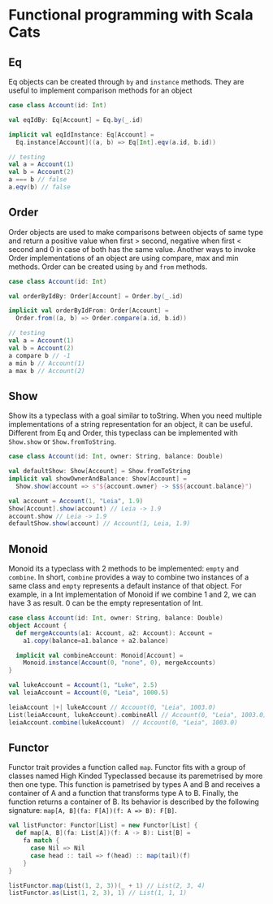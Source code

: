 # Functional programming with Scala Cats

## Eq
Eq objects can be created through `by` and `instance` methods. They are useful to implement comparison methods for an object

```scala
case class Account(id: Int)

val eqIdBy: Eq[Account] = Eq.by(_.id)

implicit val eqIdInstance: Eq[Account] = 
  Eq.instance[Account]((a, b) => Eq[Int].eqv(a.id, b.id))

// testing
val a = Account(1)
val b = Account(2)
a === b // false
a.eqv(b) // false
```
## Order

Order objects are used to make comparisons between objects of same type and return a positive value when first > second, negative when first < second and 0 in case of both has the same value. Another ways to invoke Order implementations of an object are using compare, max and min methods. Order can be created using `by` and `from` methods.

```scala
case class Account(id: Int)

val orderByIdBy: Order[Account] = Order.by(_.id)

implicit val orderByIdFrom: Order[Account] = 
  Order.from((a, b) => Order.compare(a.id, b.id))

// testing
val a = Account(1)
val b = Account(2)
a compare b // -1
a min b // Account(1)
a max b // Account(2)
```

## Show

Show its a typeclass with a goal similar to toString. When you need multiple implementations of a string representation for an object, it can be useful. Different from Eq and Order, this typeclass can be implemented with `Show.show` or `Show.fromToString`.

```scala
case class Account(id: Int, owner: String, balance: Double)

val defaultShow: Show[Account] = Show.fromToString
implicit val showOwnerAndBalance: Show[Account] =
  Show.show(account => s"${account.owner} -> $$${account.balance}")

val account = Account(1, "Leia", 1.9)
Show[Account].show(account) // Leia -> 1.9
account.show // Leia -> 1.9
defaultShow.show(account) // Account(1, Leia, 1.9)
```

## Monoid

Monoid its a typeclass with 2 methods to be implemented: `empty` and `combine`. In short, `combine` provides a way to combine two instances of a same class and `empty` represents a default instance of that object. For example, in a Int implementation of Monoid if we combine 1 and 2, we can have 3 as result. 0 can be the empty representation of Int.

```scala
case class Account(id: Int, owner: String, balance: Double)
object Account {
  def mergeAccounts(a1: Account, a2: Account): Account = 
    a1.copy(balance=a1.balance + a2.balance)

  implicit val combineAccount: Monoid[Account] = 
    Monoid.instance(Account(0, "none", 0), mergeAccounts)
}

val lukeAccount = Account(1, "Luke", 2.5)
val leiaAccount = Account(0, "Leia", 1000.5)

leiaAccount |+| lukeAccount // Account(0, "Leia", 1003.0)
List(leiaAccount, lukeAccount).combineAll // Account(0, "Leia", 1003.0)
leiaAccount.combine(lukeAccount)  // Account(0, "Leia", 1003.0)
```

## Functor

Functor trait provides a function called `map`. Functor fits with a group of classes named High Kinded Typeclassed because its paremetrised by more then one type. This function is pametrised by types A and B and receives a container of A and a function that transforms type A to B. Finally, the function returns a container of B. Its behavior is described by the following signature: `map[A, B](fa: F[A])(f: A => B): F[B]`.

```scala
val listFunctor: Functor[List] = new Functor[List] {
  def map[A, B](fa: List[A])(f: A -> B): List[B] =
    fa match {
      case Nil => Nil
      case head :: tail => f(head) :: map(tail)(f)
    }
}

listFunctor.map(List(1, 2, 3))(_ + 1) // List(2, 3, 4)
listFunctor.as(List(1, 2, 3), 1) // List(1, 1, 1)
```